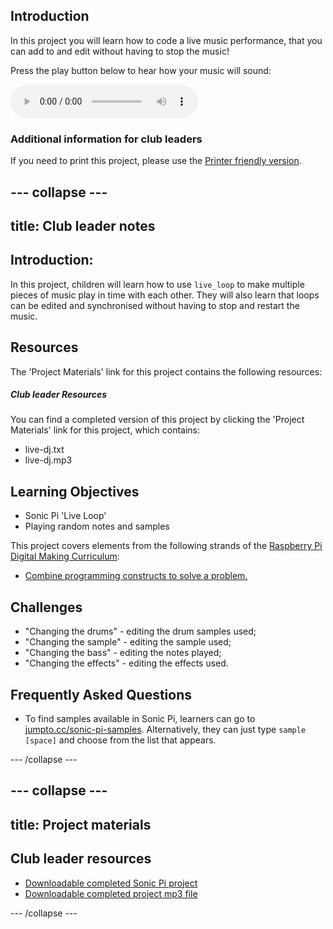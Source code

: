 ## Introduction

In this project you will learn how to code a live music performance, that you can add to and edit without having to stop the music!

<div id="audio-preview" class="pdf-hidden">

Press the play button below to hear how your music will sound:

<audio controls preload>
  <source src="resources/live-dj.mp3" type="audio/mpeg">
Your browser does not support the <code>audio</code> element.
</audio>

</div>

### Additional information for club leaders

If you need to print this project, please use the [Printer friendly version](https://projects.raspberry-pi.org/en/projects/live-dj/print).


--- collapse ---
---
title: Club leader notes
---


## Introduction:
In this project, children will learn how to use `live_loop` to make multiple pieces of music play in time with each other. They will also learn that loops can be edited and synchronised without having to stop and restart the music.

## Resources
The 'Project Materials' link for this project contains the following resources:

##### Club leader Resources

You can find a completed version of this project by clicking the 'Project Materials' link for this project, which contains:

+ live-dj.txt
+ live-dj.mp3

## Learning Objectives
+ Sonic Pi 'Live Loop'
+ Playing random notes and samples

This project covers elements from the following strands of the [Raspberry Pi Digital Making Curriculum](http://rpf.io/curriculum):

+ [Combine programming constructs to solve a problem.](https://www.raspberrypi.org/curriculum/programming/builder)

## Challenges
+ "Changing the drums" - editing the drum samples used;
+ "Changing the sample" - editing the sample used;
+ "Changing the bass" - editing the notes played;
+ "Changing the effects" - editing the effects used.

## Frequently Asked Questions
+ To find samples available in Sonic Pi, learners can go to <a href="http://jumpto.cc/sonic-pi-samples">jumpto.cc/sonic-pi-samples</a>. Alternatively, they can just type `sample [space]` and choose from the list that appears.


--- /collapse ---


--- collapse ---
---
title: Project materials
---


## Club leader resources
* [Downloadable completed Sonic Pi project](resources/live-dj.txt)
* [Downloadable completed project mp3 file](resources/live-dj.mp3)

--- /collapse ---
